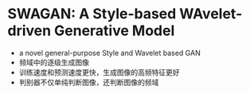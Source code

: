 # SWAGAN: A Style-based WAvelet-driven Generative Model

- a novel general-purpose Style and Wavelet based GAN
- 频域中的逐级生成图像
- 训练速度和预测速度更快，生成图像的高频特征更好
- 判别器不仅单纯判断图像，还判断图像的频域
